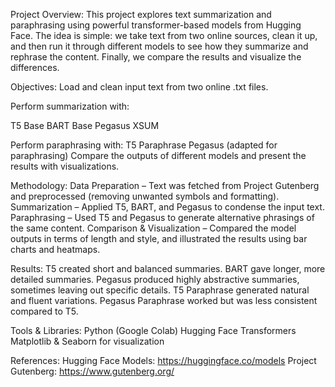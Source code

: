 Project Overview:
This project explores text summarization and paraphrasing using powerful transformer-based models from Hugging Face. The idea is simple: we take text from two online sources, clean it up, and then run it through different models to see how they summarize and rephrase the content. Finally, we compare the results and visualize the differences.

Objectives:
Load and clean input text from two online .txt files.

Perform summarization with:

T5 Base
BART Base
Pegasus XSUM

Perform paraphrasing with:
T5 Paraphrase
Pegasus (adapted for paraphrasing)
Compare the outputs of different models and present the results with visualizations.

Methodology:
Data Preparation – Text was fetched from Project Gutenberg and preprocessed (removing unwanted symbols and formatting).
Summarization – Applied T5, BART, and Pegasus to condense the input text.
Paraphrasing – Used T5 and Pegasus to generate alternative phrasings of the same content.
Comparison & Visualization – Compared the model outputs in terms of length and style, and illustrated the results using bar charts and heatmaps.

Results:
T5 created short and balanced summaries.
BART gave longer, more detailed summaries.
Pegasus produced highly abstractive summaries, sometimes leaving out specific details.
T5 Paraphrase generated natural and fluent variations.
Pegasus Paraphrase worked but was less consistent compared to T5.

Tools & Libraries:
Python (Google Colab)
Hugging Face Transformers
Matplotlib & Seaborn for visualization

References:
Hugging Face Models: https://huggingface.co/models
Project Gutenberg: https://www.gutenberg.org/
